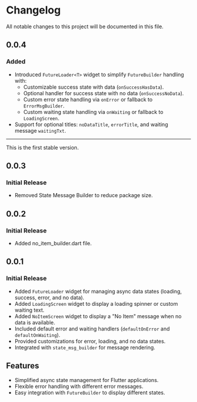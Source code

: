 # Changelog

All notable changes to this project will be documented in this file.

## 0.0.4
### Added
- Introduced `FutureLoader<T>` widget to simplify `FutureBuilder` handling with:
    - Customizable success state with data (`onSuccessHasData`).
    - Optional handler for success state with no data (`onSuccessNoData`).
    - Custom error state handling via `onError` or fallback to `ErrorMsgBuilder`.
    - Custom waiting state handling via `onWaiting` or fallback to `LoadingScreen`.
- Support for optional titles: `noDataTitle`, `errorTitle`, and waiting message `waitingTxt`.

---
This is the first stable version.



## 0.0.3
### Initial Release
- Removed State Message Builder to reduce package size.

## 0.0.2
### Initial Release
- Added no_item_builder.dart file.


## 0.0.1
### Initial Release
- Added `FutureLoader` widget for managing async data states (loading, success, error, and no data).
- Added `LoadingScreen` widget to display a loading spinner or custom waiting text.
- Added `NoItemScreen` widget to display a "No Item" message when no data is available.
- Included default error and waiting handlers (`defaultOnError` and `defaultOnWaiting`).
- Provided customizations for error, loading, and no data states.
- Integrated with `state_msg_builder` for message rendering.

## Features
- Simplified async state management for Flutter applications.
- Flexible error handling with different error messages.
- Easy integration with `FutureBuilder` to display different states.




